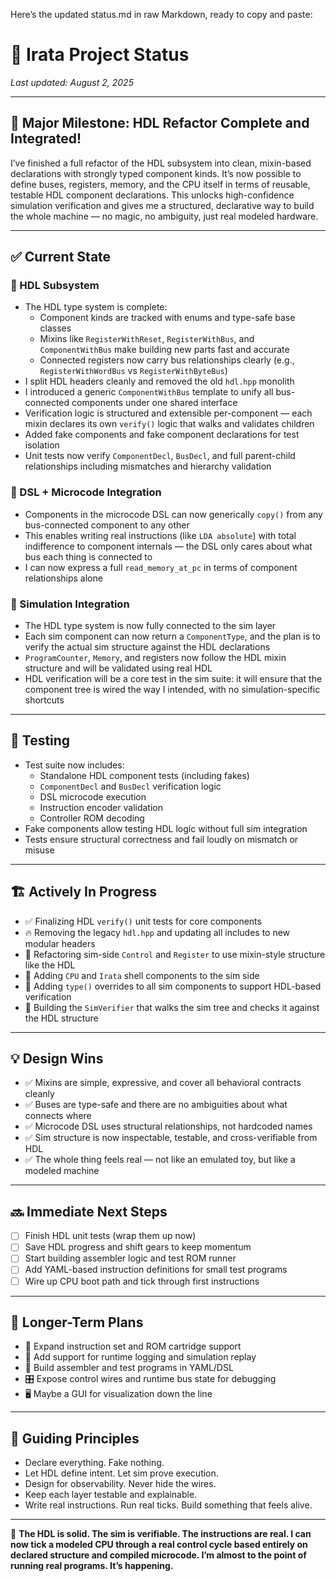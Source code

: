 Here’s the updated status.md in raw Markdown, ready to copy and paste:

# 🧾 Irata Project Status

_Last updated: August 2, 2025_

---

## 🎉 Major Milestone: HDL Refactor Complete and Integrated!

I’ve finished a full refactor of the HDL subsystem into clean, mixin-based declarations with strongly typed component kinds. It’s now possible to define buses, registers, memory, and the CPU itself in terms of reusable, testable HDL component declarations. This unlocks high-confidence simulation verification and gives me a structured, declarative way to build the whole machine — no magic, no ambiguity, just real modeled hardware.

---

## ✅ Current State

### 🧠 HDL Subsystem

- The HDL type system is complete:
  - Component kinds are tracked with enums and type-safe base classes
  - Mixins like `RegisterWithReset`, `RegisterWithBus`, and `ComponentWithBus` make building new parts fast and accurate
  - Connected registers now carry bus relationships clearly (e.g., `RegisterWithWordBus` vs `RegisterWithByteBus`)
- I split HDL headers cleanly and removed the old `hdl.hpp` monolith
- I introduced a generic `ComponentWithBus` template to unify all bus-connected components under one shared interface
- Verification logic is structured and extensible per-component — each mixin declares its own `verify()` logic that walks and validates children
- Added fake components and fake component declarations for test isolation
- Unit tests now verify `ComponentDecl`, `BusDecl`, and full parent-child relationships including mismatches and hierarchy validation

### 🧠 DSL + Microcode Integration

- Components in the microcode DSL can now generically `copy()` from any bus-connected component to any other
- This enables writing real instructions (like `LDA absolute`) with total indifference to component internals — the DSL only cares about what bus each thing is connected to
- I can now express a full `read_memory_at_pc` in terms of component relationships alone

### 🧠 Simulation Integration

- The HDL type system is now fully connected to the sim layer
- Each sim component can now return a `ComponentType`, and the plan is to verify the actual sim structure against the HDL declarations
- `ProgramCounter`, `Memory`, and registers now follow the HDL mixin structure and will be validated using real HDL
- HDL verification will be a core test in the sim suite: it will ensure that the component tree is wired the way I intended, with no simulation-specific shortcuts

---

## 🧪 Testing

- Test suite now includes:
  - Standalone HDL component tests (including fakes)
  - `ComponentDecl` and `BusDecl` verification logic
  - DSL microcode execution
  - Instruction encoder validation
  - Controller ROM decoding
- Fake components allow testing HDL logic without full sim integration
- Tests ensure structural correctness and fail loudly on mismatch or misuse

---

## 🏗️ Actively In Progress

- ✅ Finalizing HDL `verify()` unit tests for core components
- 🔥 Removing the legacy `hdl.hpp` and updating all includes to new modular headers
- 🔁 Refactoring sim-side `Control` and `Register` to use mixin-style structure like the HDL
- 🧱 Adding `CPU` and `Irata` shell components to the sim side
- 🔎 Adding `type()` overrides to all sim components to support HDL-based verification
- 🔧 Building the `SimVerifier` that walks the sim tree and checks it against the HDL structure

---

## 💡 Design Wins

- ✅ Mixins are simple, expressive, and cover all behavioral contracts cleanly
- ✅ Buses are type-safe and there are no ambiguities about what connects where
- ✅ Microcode DSL uses structural relationships, not hardcoded names
- ✅ Sim structure is now inspectable, testable, and cross-verifiable from HDL
- ✅ The whole thing feels real — not like an emulated toy, but like a modeled machine

---

## 🔜 Immediate Next Steps

- [ ] Finish HDL unit tests (wrap them up now)
- [ ] Save HDL progress and shift gears to keep momentum
- [ ] Start building assembler logic and test ROM runner
- [ ] Add YAML-based instruction definitions for small test programs
- [ ] Wire up CPU boot path and tick through first instructions

---

## 🔮 Longer-Term Plans

- 🧠 Expand instruction set and ROM cartridge support
- 🔧 Add support for runtime logging and simulation replay
- 💾 Build assembler and test programs in YAML/DSL
- 🎛️ Expose control wires and runtime bus state for debugging
- 🖥️ Maybe a GUI for visualization down the line

---

## 🧠 Guiding Principles

- Declare everything. Fake nothing.
- Let HDL define intent. Let sim prove execution.
- Design for observability. Never hide the wires.
- Keep each layer testable and explainable.
- Write real instructions. Run real ticks. Build something that feels alive.

---

🚀 **The HDL is solid. The sim is verifiable. The instructions are real. I can now tick a modeled CPU through a real control cycle based entirely on declared structure and compiled microcode. I’m almost to the point of running real programs. It’s happening.**

